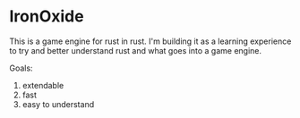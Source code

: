 # IronOxide

This is a game engine for rust in rust. I'm building it as a learning experience to try and better understand rust and what goes into a game engine.

Goals:
1) extendable
2) fast
3) easy to understand
